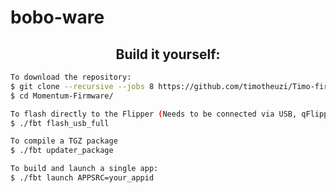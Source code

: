 # bobo-ware

<h2 align="center">Build it yourself:</h2>

```bash
To download the repository:
$ git clone --recursive --jobs 8 https://github.com/timotheuzi/Timo-firmware.git
$ cd Momentum-Firmware/

To flash directly to the Flipper (Needs to be connected via USB, qFlipper closed)
$ ./fbt flash_usb_full

To compile a TGZ package
$ ./fbt updater_package

To build and launch a single app:
$ ./fbt launch APPSRC=your_appid


```
